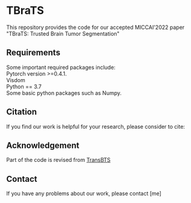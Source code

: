# TBraTS
This repository provides the code for our accepted MICCAI'2022 paper "TBraTS: Trusted Brain Tumor Segmentation"
## Requirements
Some important required packages include:  
Pytorch version >=0.4.1.  
Visdom  
Python == 3.7  
Some basic python packages such as Numpy.  
## Citation
If you find our work is helpful for your research, please consider to cite:  

## Acknowledgement
Part of the code is revised from [TransBTS](https://github.com/Wenxuan-1119/TransBTS) 

## Contact
If you have any problems about our work, please contact [me]
